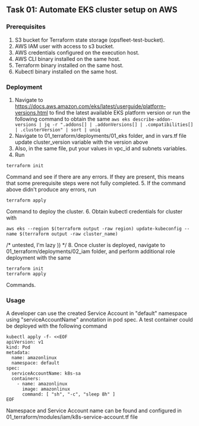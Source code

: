 ## Task 01: Automate EKS cluster setup on AWS

### Prerequisites

1. S3 bucket for Terraform state storage (opsfleet-test-bucket).
2. AWS IAM user with access to s3 bucket.
3. AWS credentials configured on the execution host.
4. AWS CLI binary installed on the same host.
5. Terraform binary installed on the same host.
6. Kubectl binary installed on the same host.

### Deployment

1. Navigate to https://docs.aws.amazon.com/eks/latest/userguide/platform-versions.html to find the latest available EKS platform version or run the following command to obtain the same
```aws eks describe-addon-versions | jq -r ".addons[] | .addonVersions[] | .compatibilities[] | .clusterVersion" | sort | uniq```
2. Navigate to 01_terraform/deployments/01_eks folder, and in vars.tf file update cluster_version variable with the version above
3. Also, in the same file, put your values in vpc_id and subnets variables.
4. Run
```
terraform init
```
Command and see if there are any errors. If they are present, this means that some prerequisite steps were not fully completed.
5. If the command above didn't produce any errors, run
```
terraform apply
```
Command to deploy the cluster.
6. Obtain kubectl credentials for cluster with
```
aws eks --region $(terraform output -raw region) update-kubeconfig --name $(terraform output -raw cluster_name)
```
/* untested, I'm lazy )) */
8. Once cluster is deployed, navigate to 01_terraform/deployments/02_iam folder, and perform additional role deployment with the same
```
terraform init
terraform apply
```
Commands.

### Usage

A developer can use the created Service Account in "default" namespace using "serviceAccountName" annotation in pod spec.
A test container could be deployed with the following command
```
kubectl apply -f- <<EOF
apiVersion: v1
kind: Pod
metadata:
  name: amazonlinux
  namespace: default
spec:
  serviceAccountName: k8s-sa
  containers:
    - name: amazonlinux
      image: amazonlinux
      command: [ "sh", "-c", "sleep 8h" ]
EOF
```
Namespace and Service Account name can be found and configured in 01_terraform/modules/iam/k8s-service-account.tf file

